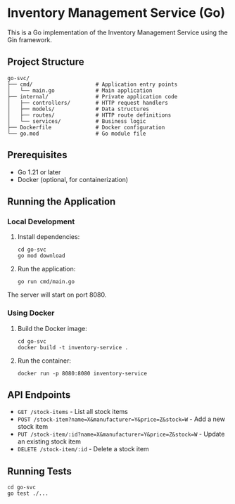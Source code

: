 # Inventory Management Service (Go)

This is a Go implementation of the Inventory Management Service using the Gin framework.

## Project Structure

```
go-svc/
├── cmd/                    # Application entry points
│   └── main.go             # Main application
├── internal/               # Private application code
│   ├── controllers/        # HTTP request handlers
│   ├── models/             # Data structures
│   ├── routes/             # HTTP route definitions
│   └── services/           # Business logic
├── Dockerfile              # Docker configuration
└── go.mod                  # Go module file
```

## Prerequisites

- Go 1.21 or later
- Docker (optional, for containerization)

## Running the Application

### Local Development

1. Install dependencies:
   ```
   cd go-svc
   go mod download
   ```

2. Run the application:
   ```
   go run cmd/main.go
   ```

The server will start on port 8080.

### Using Docker

1. Build the Docker image:
   ```
   cd go-svc
   docker build -t inventory-service .
   ```

2. Run the container:
   ```
   docker run -p 8080:8080 inventory-service
   ```

## API Endpoints

- `GET /stock-items` - List all stock items
- `POST /stock-item?name=X&manufacturer=Y&price=Z&stock=W` - Add a new stock item
- `PUT /stock-item/:id?name=X&manufacturer=Y&price=Z&stock=W` - Update an existing stock item
- `DELETE /stock-item/:id` - Delete a stock item

## Running Tests

```
cd go-svc
go test ./...
```
